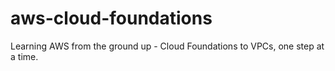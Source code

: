 # aws-cloud-foundations
Learning AWS from the ground up - Cloud Foundations to VPCs, one step at a time.
